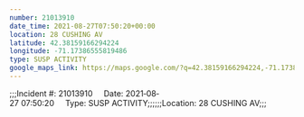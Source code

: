 ```yaml
---
number: 21013910
date_time: 2021-08-27T07:50:20+00:00
location: 28 CUSHING AV
latitude: 42.38159166294224
longitude: -71.17386555819486
type: SUSP ACTIVITY
google_maps_link: https://maps.google.com/?q=42.38159166294224,-71.17386555819486
---
```


;;;Incident #: 21013910     Date: 2021‐08‐27 07:50:20     Type: SUSP ACTIVITY;;;;;;Location: 28 CUSHING AV;;;
